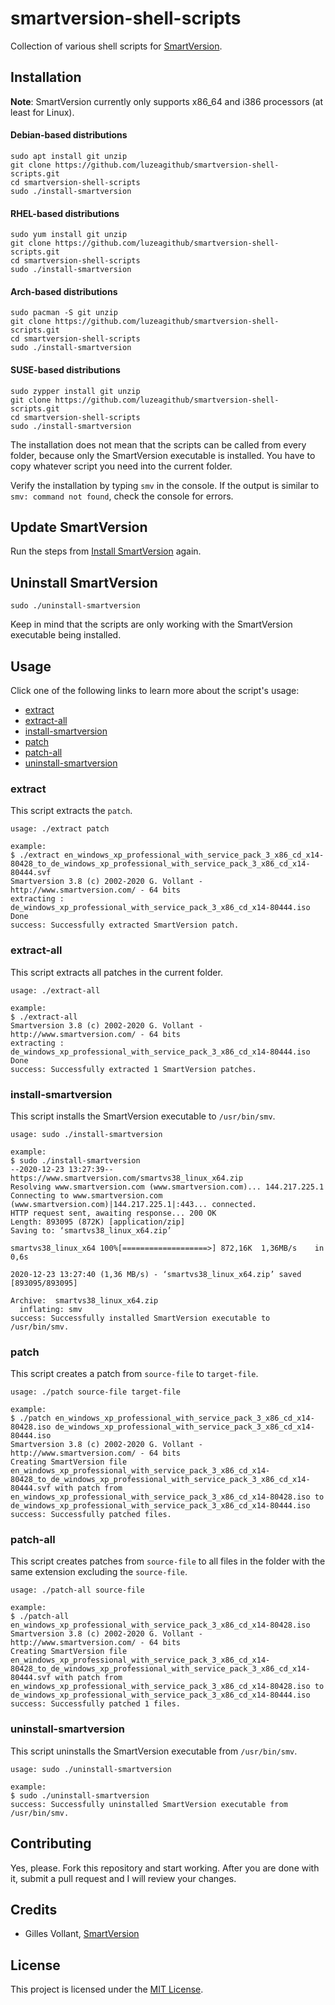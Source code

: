 # smartversion-shell-scripts
Collection of various shell scripts for [SmartVersion](http://smartversion.com).

## Installation

**Note**: SmartVersion currently only supports x86_64 and i386 processors (at least for Linux).

#### Debian-based distributions
```
sudo apt install git unzip
git clone https://github.com/luzeagithub/smartversion-shell-scripts.git
cd smartversion-shell-scripts
sudo ./install-smartversion
```

#### RHEL-based distributions
```
sudo yum install git unzip
git clone https://github.com/luzeagithub/smartversion-shell-scripts.git
cd smartversion-shell-scripts
sudo ./install-smartversion
```

#### Arch-based distributions
```
sudo pacman -S git unzip
git clone https://github.com/luzeagithub/smartversion-shell-scripts.git
cd smartversion-shell-scripts
sudo ./install-smartversion
```

#### SUSE-based distributions
```
sudo zypper install git unzip
git clone https://github.com/luzeagithub/smartversion-shell-scripts.git
cd smartversion-shell-scripts
sudo ./install-smartversion
```

The installation does not mean that the scripts can be called from every folder, because only the SmartVersion executable is installed. You have to copy whatever script you need into the current folder.

Verify the installation by typing `smv` in the console. If the output is similar to `smv: command not found`, check the console for errors.

## Update SmartVersion
Run the steps from [Install SmartVersion](#Install-SmartVersion) again.

## Uninstall SmartVersion
```
sudo ./uninstall-smartversion
```
Keep in mind that the scripts are only working with the SmartVersion executable being installed.

## Usage
Click one of the following links to learn more about the script's usage:
- [extract](#extract)
- [extract-all](#extract-all)
- [install-smartversion](#install-smartversion)
- [patch](#patch)
- [patch-all](#patch-all)
- [uninstall-smartversion](#uninstall-smartversion)

### extract
This script extracts the `patch`.
```
usage: ./extract patch

example:
$ ./extract en_windows_xp_professional_with_service_pack_3_x86_cd_x14-80428_to_de_windows_xp_professional_with_service_pack_3_x86_cd_x14-80444.svf
Smartversion 3.8 (c) 2002-2020 G. Vollant - http://www.smartversion.com/ - 64 bits
extracting : de_windows_xp_professional_with_service_pack_3_x86_cd_x14-80444.iso Done
success: Successfully extracted SmartVersion patch.
```

### extract-all
This script extracts all patches in the current folder.
```
usage: ./extract-all

example:
$ ./extract-all
Smartversion 3.8 (c) 2002-2020 G. Vollant - http://www.smartversion.com/ - 64 bits
extracting : de_windows_xp_professional_with_service_pack_3_x86_cd_x14-80444.iso Done
success: Successfully extracted 1 SmartVersion patches.
```

### install-smartversion
This script installs the SmartVersion executable to `/usr/bin/smv`.
```
usage: sudo ./install-smartversion

example:
$ sudo ./install-smartversion 
--2020-12-23 13:27:39--  https://www.smartversion.com/smartvs38_linux_x64.zip
Resolving www.smartversion.com (www.smartversion.com)... 144.217.225.1
Connecting to www.smartversion.com (www.smartversion.com)|144.217.225.1|:443... connected.
HTTP request sent, awaiting response... 200 OK
Length: 893095 (872K) [application/zip]
Saving to: ‘smartvs38_linux_x64.zip’

smartvs38_linux_x64 100%[===================>] 872,16K  1,36MB/s    in 0,6s    

2020-12-23 13:27:40 (1,36 MB/s) - ‘smartvs38_linux_x64.zip’ saved [893095/893095]

Archive:  smartvs38_linux_x64.zip
  inflating: smv                     
success: Successfully installed SmartVersion executable to /usr/bin/smv.
```

### patch
This script creates a patch from `source-file` to `target-file`.
```
usage: ./patch source-file target-file

example:
$ ./patch en_windows_xp_professional_with_service_pack_3_x86_cd_x14-80428.iso de_windows_xp_professional_with_service_pack_3_x86_cd_x14-80444.iso
Smartversion 3.8 (c) 2002-2020 G. Vollant - http://www.smartversion.com/ - 64 bits
Creating SmartVersion file en_windows_xp_professional_with_service_pack_3_x86_cd_x14-80428_to_de_windows_xp_professional_with_service_pack_3_x86_cd_x14-80444.svf with patch from en_windows_xp_professional_with_service_pack_3_x86_cd_x14-80428.iso to de_windows_xp_professional_with_service_pack_3_x86_cd_x14-80444.iso
success: Successfully patched files.
```

### patch-all
This script creates patches from `source-file` to all files in the folder with the same extension excluding the `source-file`.
```
usage: ./patch-all source-file

example:
$ ./patch-all en_windows_xp_professional_with_service_pack_3_x86_cd_x14-80428.iso 
Smartversion 3.8 (c) 2002-2020 G. Vollant - http://www.smartversion.com/ - 64 bits
Creating SmartVersion file en_windows_xp_professional_with_service_pack_3_x86_cd_x14-80428_to_de_windows_xp_professional_with_service_pack_3_x86_cd_x14-80444.svf with patch from en_windows_xp_professional_with_service_pack_3_x86_cd_x14-80428.iso to de_windows_xp_professional_with_service_pack_3_x86_cd_x14-80444.iso
success: Successfully patched 1 files.
```

### uninstall-smartversion
This script uninstalls the SmartVersion executable from `/usr/bin/smv`.
```
usage: sudo ./uninstall-smartversion

example:
$ sudo ./uninstall-smartversion
success: Successfully uninstalled SmartVersion executable from /usr/bin/smv.
```

## Contributing
Yes, please. Fork this repository and start working. After you are done with it, submit a pull request and I will review your changes.

## Credits
- Gilles Vollant, [SmartVersion](http://smartversion.com)

## License
This project is licensed under the [MIT License](LICENSE).
